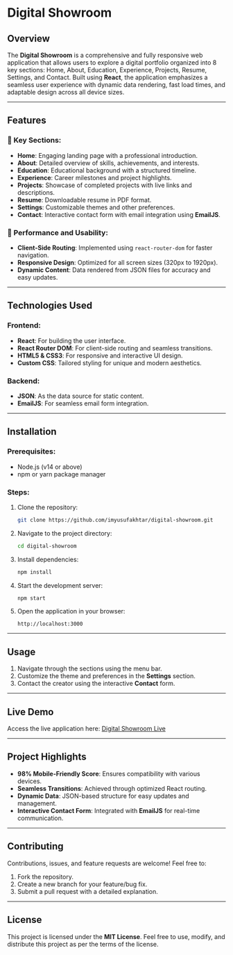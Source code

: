 # Digital Showroom

## Overview

The **Digital Showroom** is a comprehensive and fully responsive web application that allows users to explore a digital portfolio organized into 8 key sections: Home, About, Education, Experience, Projects, Resume, Settings, and Contact. Built using **React**, the application emphasizes a seamless user experience with dynamic data rendering, fast load times, and adaptable design across all device sizes.

---

## Features

### 🔹 Key Sections:
- **Home**: Engaging landing page with a professional introduction.
- **About**: Detailed overview of skills, achievements, and interests.
- **Education**: Educational background with a structured timeline.
- **Experience**: Career milestones and project highlights.
- **Projects**: Showcase of completed projects with live links and descriptions.
- **Resume**: Downloadable resume in PDF format.
- **Settings**: Customizable themes and other preferences.
- **Contact**: Interactive contact form with email integration using **EmailJS**.

### 🔹 Performance and Usability:
- **Client-Side Routing**: Implemented using `react-router-dom` for faster navigation.
- **Responsive Design**: Optimized for all screen sizes (320px to 1920px).
- **Dynamic Content**: Data rendered from JSON files for accuracy and easy updates.

---

## Technologies Used

### Frontend:
- **React**: For building the user interface.
- **React Router DOM**: For client-side routing and seamless transitions.
- **HTML5 & CSS3**: For responsive and interactive UI design.
- **Custom CSS**: Tailored styling for unique and modern aesthetics.

### Backend:
- **JSON**: As the data source for static content.
- **EmailJS**: For seamless email form integration.

---

## Installation

### Prerequisites:
- Node.js (v14 or above)
- npm or yarn package manager

### Steps:
1. Clone the repository:
   ```bash
   git clone https://github.com/imyusufakhtar/digital-showroom.git
   ```

2. Navigate to the project directory:
   ```bash
   cd digital-showroom
   ```

3. Install dependencies:
   ```bash
   npm install
   ```

4. Start the development server:
   ```bash
   npm start
   ```

5. Open the application in your browser:
   ```
   http://localhost:3000
   ```

---

## Usage

1. Navigate through the sections using the menu bar.
2. Customize the theme and preferences in the **Settings** section.
3. Contact the creator using the interactive **Contact** form.

---

## Live Demo

Access the live application here: [Digital Showroom Live](https://md-yusuf-v1.netlify.app/)

---

## Project Highlights

- **98% Mobile-Friendly Score**: Ensures compatibility with various devices.
- **Seamless Transitions**: Achieved through optimized React routing.
- **Dynamic Data**: JSON-based structure for easy updates and management.
- **Interactive Contact Form**: Integrated with **EmailJS** for real-time communication.

---

## Contributing

Contributions, issues, and feature requests are welcome! Feel free to:
1. Fork the repository.
2. Create a new branch for your feature/bug fix.
3. Submit a pull request with a detailed explanation.

---

## License

This project is licensed under the **MIT License**. Feel free to use, modify, and distribute this project as per the terms of the license.
